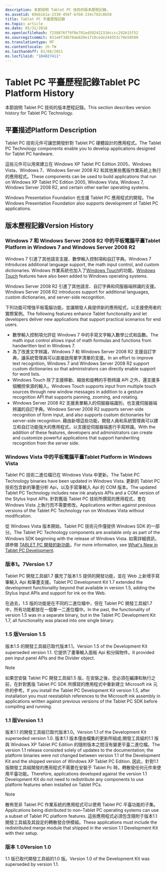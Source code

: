 ```yaml
---
description: 本節說明 Tablet PC 技術的版本歷程記錄。
ms.assetid: 69eb161a-2330-456f-b7b8-234cf02c8b58
title: Tablet PC 平臺歷程記錄
ms.topic: article
ms.date: 05/31/2018
ms.openlocfilehash: f258876f79f8e701ed59242233dcccc292b15f52
ms.sourcegitcommit: 831e8f3db78ab820e1710cede244553c70e50500
ms.translationtype: MT
ms.contentlocale: zh-TW
ms.lasthandoff: 01/08/2021
ms.locfileid: "104027411"
---
```

# <a name="tablet-pc-platform-history"></a><span data-ttu-id="a2938-103">Tablet PC 平臺歷程記錄</span><span class="sxs-lookup"><span data-stu-id="a2938-103">Tablet PC Platform History</span></span>

<span data-ttu-id="a2938-104">本節說明 Tablet PC 技術的版本歷程記錄。</span><span class="sxs-lookup"><span data-stu-id="a2938-104">This section describes version history for Tablet PC Technology.</span></span>

## <a name="platform-description"></a><span data-ttu-id="a2938-105">平臺描述</span><span class="sxs-lookup"><span data-stu-id="a2938-105">Platform Description</span></span>

<span data-ttu-id="a2938-106">Tablet PC 技術元件可讓您開發針對 Tablet PC 硬體設計的應用程式。</span><span class="sxs-lookup"><span data-stu-id="a2938-106">The Tablet PC Technology components enable you to develop applications designed for Tablet PC hardware.</span></span>

<span data-ttu-id="a2938-107">這些元件可以用來建立在 Windows XP Tablet PC Edition 2005、Windows Vista、Windows 7、Windows Server 2008 R2 和其他某些舊版作業系統上執行的應用程式。</span><span class="sxs-lookup"><span data-stu-id="a2938-107">These components can be used to build applications that run on Windows XP Tablet PC Edition 2005, Windows Vista, Windows 7, Windows Server 2008 R2, and certain other earlier operating systems.</span></span>

<span data-ttu-id="a2938-108">Windows Presentation Foundation 也支援 Tablet PC 應用程式的開發。</span><span class="sxs-lookup"><span data-stu-id="a2938-108">The Windows Presentation Foundation also supports development of Tablet PC applications.</span></span>

## <a name="version-history"></a><span data-ttu-id="a2938-109">版本歷程記錄</span><span class="sxs-lookup"><span data-stu-id="a2938-109">Version History</span></span>

### <a name="tablet-platform-in-windows-7-and-windows-server-2008-r2"></a><span data-ttu-id="a2938-110">Windows 7 和 Windows Server 2008 R2 中的平板電腦平臺</span><span class="sxs-lookup"><span data-stu-id="a2938-110">Tablet Platform in Windows 7 and Windows Server 2008 R2</span></span>

<span data-ttu-id="a2938-111">Windows 7 引進了其他語言支援、數學輸入控制項和自訂字典。</span><span class="sxs-lookup"><span data-stu-id="a2938-111">Windows 7 introduces additional language support, the math input control, and custom dictionaries.</span></span> <span data-ttu-id="a2938-112">Windows 作業系統也加入了[Windows Touch](../wintouch/windows-touch-portal.md)的功能。</span><span class="sxs-lookup"><span data-stu-id="a2938-112">[Windows Touch](../wintouch/windows-touch-portal.md) features have also been added to Windows operating systems.</span></span>

<span data-ttu-id="a2938-113">Windows Server 2008 R2 引進了其他語言、自訂字典和伺服器端辨識的支援。</span><span class="sxs-lookup"><span data-stu-id="a2938-113">Windows Server 2008 R2 introduces support for additional languages, custom dictionaries, and server-side recognition.</span></span>

<span data-ttu-id="a2938-114">下列功能可增強平板電腦功能，並讓開發人員提供新的應用程式，以支援使用者的實際案例。</span><span class="sxs-lookup"><span data-stu-id="a2938-114">The following features enhance Tablet functionality and let developers deliver new applications that support practical scenarios for end users.</span></span>

-   <span data-ttu-id="a2938-115">數學輸入控制項允許從 Windows 7 中的手寫文字輸入數學公式和函數。</span><span class="sxs-lookup"><span data-stu-id="a2938-115">The math input control allows input of math formulas and functions from handwritten text in Windows 7.</span></span>
-   <span data-ttu-id="a2938-116">為了改進文字辨識，Windows 7 和 Windows Server 2008 R2 支援自訂字典，讓系統管理員可以直接啟用單字清單的支援。</span><span class="sxs-lookup"><span data-stu-id="a2938-116">In an effort to improve text recognition, Windows 7 and Windows Server 2008 R2 support custom dictionaries so that administrators can directly enable support for word lists.</span></span>
-   <span data-ttu-id="a2938-117">Windows Touch 除了支援移動、縮放和旋轉的手勢辨識 API 之外，還支援多個觸控來源的輸入。</span><span class="sxs-lookup"><span data-stu-id="a2938-117">Windows Touch supports input from multiple touch sources through new window messages in addition to a gesture recognition API that supports panning, zooming, and rotating.</span></span>
-   <span data-ttu-id="a2938-118">Windows Server 2008 R2 支援表單輸入的伺服器端識別，也支援伺服器端辨識的自訂字典。</span><span class="sxs-lookup"><span data-stu-id="a2938-118">Windows Server 2008 R2 supports server-side recognition of form input, and also supports custom dictionaries for server-side recognition.</span></span> <span data-ttu-id="a2938-119">藉由新增這些功能，開發人員和系統管理員可以建立和自訂功能強大的應用程式，以支援從伺服器端進行手寫辨識。</span><span class="sxs-lookup"><span data-stu-id="a2938-119">With the addition of these features, developers and administrators can create and customize powerful applications that support handwriting recognition from the server side.</span></span>

### <a name="tablet-platform-in-windows-vista"></a><span data-ttu-id="a2938-120">Windows Vista 中的平板電腦平臺</span><span class="sxs-lookup"><span data-stu-id="a2938-120">Tablet Platform in Windows Vista</span></span>

<span data-ttu-id="a2938-121">Tablet PC 技術二進位檔已在 Windows Vista 中更新。</span><span class="sxs-lookup"><span data-stu-id="a2938-121">The Tablet PC Technology binaries have been updated in Windows Vista.</span></span> <span data-ttu-id="a2938-122">更新的 Tablet PC 技術包含新的筆墨分析 Api，以及手寫筆輸入 Api 的 COM 版本。</span><span class="sxs-lookup"><span data-stu-id="a2938-122">The updated Tablet PC Technology includes new ink analysis APIs and a COM version of the Stylus Input APIs.</span></span> <span data-ttu-id="a2938-123">針對舊版 Tablet PC 技術所撰寫的應用程式，會在 Windows Vista 上執行而不需要修改。</span><span class="sxs-lookup"><span data-stu-id="a2938-123">Applications written against previous versions of the Tablet PC Technology run on Windows Vista without modification.</span></span>

<span data-ttu-id="a2938-124">從 Windows Vista 版本開始，Tablet PC 技術元件僅提供 Windows SDK 的一部分。</span><span class="sxs-lookup"><span data-stu-id="a2938-124">The Tablet PC Technology components are available only as part of the Windows SDK beginning with the release of Windows Vista.</span></span> <span data-ttu-id="a2938-125">如需詳細資訊，請參閱 [TABLET PC 開發的新功能](what-s-new-in-tablet-pc-development.md)。</span><span class="sxs-lookup"><span data-stu-id="a2938-125">For more information, see [What's New in Tablet PC Development](what-s-new-in-tablet-pc-development.md).</span></span>

### <a name="version-17"></a><span data-ttu-id="a2938-126">版本1。7</span><span class="sxs-lookup"><span data-stu-id="a2938-126">Version 1.7</span></span>

<span data-ttu-id="a2938-127">Tablet PC 開發工具組1.7 擴充了版本1.5 提供的開發功能，並在 Web 上新增手寫筆輸入 Api 和筆墨支援。</span><span class="sxs-lookup"><span data-stu-id="a2938-127">Tablet PC Development Kit 1.7 extended the development functionality beyond that available in version 1.5, adding the Stylus Input APIs and support for ink on the Web.</span></span>

<span data-ttu-id="a2938-128">在過去，1.5 版的功能是在不同的二進位檔中，但在 Tablet PC 開發工具組1.7 中，所有功能都放在一個單一二進位檔中。</span><span class="sxs-lookup"><span data-stu-id="a2938-128">In the past, the functionality of version 1.5 was in a separate binary, but in the Tablet PC Development Kit 1.7, all functionality was placed into one single binary.</span></span>

### <a name="version-15"></a><span data-ttu-id="a2938-129">1.5 版</span><span class="sxs-lookup"><span data-stu-id="a2938-129">Version 1.5</span></span>

<span data-ttu-id="a2938-130">版本1.5 的開發工具組已取代版本1.1。</span><span class="sxs-lookup"><span data-stu-id="a2938-130">Version 1.5 of the Development Kit superseded version 1.1.</span></span> <span data-ttu-id="a2938-131">它提供了畫筆輸入面板 Api 和分隔物件。</span><span class="sxs-lookup"><span data-stu-id="a2938-131">It provided pen input panel APIs and the Divider object.</span></span>

> [!Note]  
> <span data-ttu-id="a2938-132">如果您安裝 Tablet PC 開發工具組1.5 版，在安裝之後，您必須在編譯和執行之前，在針對舊版 Tablet PC SDK 所撰寫的應用程式中重新建立 Microsoft ink 元件的參考。</span><span class="sxs-lookup"><span data-stu-id="a2938-132">If you install the Tablet PC Development Kit version 1.5, after installation you must reestablish references to the Microsoft ink assembly in applications written against previous versions of the Tablet PC SDK before compiling and running.</span></span>

 

### <a name="version-11"></a><span data-ttu-id="a2938-133">1.1 版</span><span class="sxs-lookup"><span data-stu-id="a2938-133">Version 1.1</span></span>

<span data-ttu-id="a2938-134">版本1.1 的開發工具組已取代版本1.0。</span><span class="sxs-lookup"><span data-stu-id="a2938-134">Version 1.1 of the Development Kit superseded version 1.0.</span></span> <span data-ttu-id="a2938-135">版本1.1 版本僅由檔集的更新所組成;開發工具組的1.1 版與 Windows XP Tablet PC Edition 的隨附版本之間沒有變更平臺二進位檔。</span><span class="sxs-lookup"><span data-stu-id="a2938-135">The version 1.1 release consisted solely of updates to the documentation; the platform binaries were not changed between version 1.1 of the Development Kit and the shipped version of Windows XP Tablet PC Edition.</span></span> <span data-ttu-id="a2938-136">因此，針對1.1 版開發工具組開發的應用程式不需要在安裝于 Tablet Pc 時，轉散發任何元件來使用平臺功能。</span><span class="sxs-lookup"><span data-stu-id="a2938-136">Therefore, applications developed against the version 1.1 Development Kit do not need to redistribute any components to use platform features when installed on Tablet PCs.</span></span>

> [!Note]  
> <span data-ttu-id="a2938-137">散佈至非 Tablet PC 作業系統的應用程式可以使用 Tablet PC 平臺功能的子集。</span><span class="sxs-lookup"><span data-stu-id="a2938-137">Applications being distributed to non–Tablet PC operating systems can use a subset of Tablet PC platform features.</span></span> <span data-ttu-id="a2938-138">這些應用程式必須包含隨附于版本1.1 開發工具組及其設定的轉散發合併模組。</span><span class="sxs-lookup"><span data-stu-id="a2938-138">These applications must include the redistributed merge module that shipped in the version 1.1 Development Kit with their setup.</span></span>

 

### <a name="version-10"></a><span data-ttu-id="a2938-139">版本 1.0</span><span class="sxs-lookup"><span data-stu-id="a2938-139">Version 1.0</span></span>

<span data-ttu-id="a2938-140">1.1 版已取代開發工具組的1.0 版。</span><span class="sxs-lookup"><span data-stu-id="a2938-140">Version 1.0 of the Development Kit was superseded by version 1.1.</span></span>

 

 
